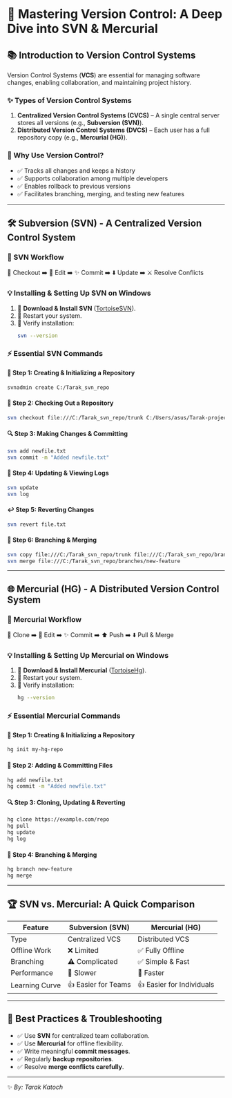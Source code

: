 # 🔧 Mastering Version Control: A Deep Dive into SVN & Mercurial

## 📚 Introduction to Version Control Systems
Version Control Systems (**VCS**) are essential for managing software changes, enabling collaboration, and maintaining project history.

### ✨ Types of Version Control Systems
1. **Centralized Version Control Systems (CVCS)** – A single central server stores all versions (e.g., **Subversion (SVN)**).
2. **Distributed Version Control Systems (DVCS)** – Each user has a full repository copy (e.g., **Mercurial (HG)**).

### 🌟 Why Use Version Control?
- ✅ Tracks all changes and keeps a history
- ✅ Supports collaboration among multiple developers
- ✅ Enables rollback to previous versions
- ✅ Facilitates branching, merging, and testing new features

---

## 🛠 Subversion (SVN) - A Centralized Version Control System
### 🔄 SVN Workflow
🔽 Checkout ➡️ 📝 Edit ➡️ ✨ Commit ➡️ ⬇️ Update ➡️ ⚔️ Resolve Conflicts

### 💡 Installing & Setting Up SVN on Windows
1. 💾 **Download & Install SVN** ([TortoiseSVN](https://tortoisesvn.net/)).
2. 🔄 Restart your system.
3. 📃 Verify installation:
   ```sh
   svn --version
   ```

### ⚡ Essential SVN Commands
#### **📘 Step 1: Creating & Initializing a Repository**
```sh
svnadmin create C:/Tarak_svn_repo
```

#### **📂 Step 2: Checking Out a Repository**
```sh
svn checkout file:///C:/Tarak_svn_repo/trunk C:/Users/asus/Tarak-project
```

#### **🔍 Step 3: Making Changes & Committing**
```sh
svn add newfile.txt  
svn commit -m "Added newfile.txt"
```

#### **🔄 Step 4: Updating & Viewing Logs**
```sh
svn update  
svn log
```

#### **↩️ Step 5: Reverting Changes**
```sh
svn revert file.txt
```

#### **🎨 Step 6: Branching & Merging**
```sh
svn copy file:///C:/Tarak_svn_repo/trunk file:///C:/Tarak_svn_repo/branches/new-feature -m "Creating a branch by Tarak"
svn merge file:///C:/Tarak_svn_repo/branches/new-feature
```

---

## 🌐 Mercurial (HG) - A Distributed Version Control System
### 🔄 Mercurial Workflow
🔽 Clone ➡️ 📝 Edit ➡️ ✨ Commit ➡️ ⬆️ Push ➡️ ⬇️ Pull & Merge

### 💡 Installing & Setting Up Mercurial on Windows
1. 💾 **Download & Install Mercurial** ([TortoiseHg](https://tortoisehg.bitbucket.io/)).
2. 🔄 Restart your system.
3. 📃 Verify installation:
   ```sh
   hg --version
   ```

### ⚡ Essential Mercurial Commands
#### **📘 Step 1: Creating & Initializing a Repository**
```sh
hg init my-hg-repo
```

#### **📂 Step 2: Adding & Committing Files**
```sh
hg add newfile.txt  
hg commit -m "Added newfile.txt"
```

#### **🔍 Step 3: Cloning, Updating & Reverting**
```sh
hg clone https://example.com/repo  
hg pull  
hg update  
hg log
```

#### **🎨 Step 4: Branching & Merging**
```sh
hg branch new-feature  
hg merge
```

---

## 🏆 SVN vs. Mercurial: A Quick Comparison

| Feature       | Subversion (SVN) | Mercurial (HG) |
|--------------|----------------|----------------|
| Type        | Centralized VCS | Distributed VCS |
| Offline Work | ❌ Limited     | ✅ Fully Offline |
| Branching    | ⚠️ Complicated  | ✅ Simple & Fast |
| Performance  | 🐢 Slower       | 🚀 Faster |
| Learning Curve | 👍 Easier for Teams | 👍 Easier for Individuals |

---

## 🔧 Best Practices & Troubleshooting
- ✅ Use **SVN** for centralized team collaboration.
- ✅ Use **Mercurial** for offline flexibility.
- ✅ Write meaningful **commit messages**.
- ✅ Regularly **backup repositories**.
- ✅ Resolve **merge conflicts carefully**.

---

✨ *By: Tarak Katoch*  
 
